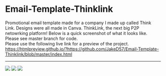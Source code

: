 # Email-Template-Thinklink
Promotional email template made for a company I made up called Think Link. 
Designs were all made in Canva. ThinkLink, the next big P2P netowrking platform!
Below is a quick screenshot of what it looks like. Please see master branch for code.  
Please use the following live link for a preview of the project. https://htmlpreview.github.io/?https://github.com/JakeD57/Email-Template-Thinklink/blob/master/index.html

<hr>
<img src="https://i.ibb.co/phffg3H/Thinklink1.png">
<img src="https://i.ibb.co/K2BFj2h/Thinklink2.png">
<img src="https://i.ibb.co/bzMGXbP/Thinklink3.png">

